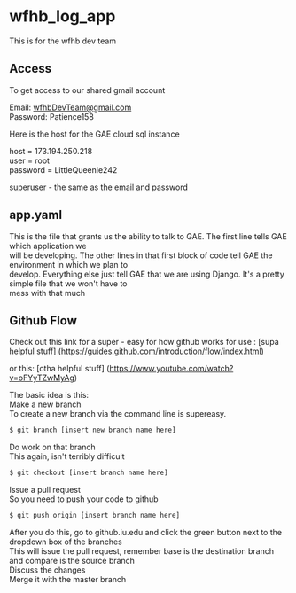 wfhb_log_app
============

This is for the wfhb dev team


## Access 
To get access to our shared gmail account 

Email: wfhbDevTeam@gmail.com<br>
Password: Patience158

Here is the host for the GAE cloud sql instance

host = 173.194.250.218<br>
user = root<br>
password = LittleQueenie242

superuser - the same as the email and password

## app.yaml

This is the file that grants us the ability to talk to GAE. The first line tells GAE which application we<br>
will be developing. The other lines in that first block of code tell GAE the environment in which we plan to<br>
develop. Everything else just tell GAE that we are using Django. It's a pretty simple file that we won't have to <br>
mess with that much

## Github Flow

Check out this link for a super - easy for how github works for use : [supa helpful stuff] (https://guides.github.com/introduction/flow/index.html)

or this: [otha helpful stuff] (https://www.youtube.com/watch?v=oFYyTZwMyAg)

The basic idea is this:<br>
Make a new branch<br>
To create a new branch via the command line is supereasy.<br>
```bash
$ git branch [insert new branch name here]
```
Do work on that branch<br>
This again, isn't terribly difficult<br>
```bash
$ git checkout [insert branch name here]
```
Issue a pull request<br>
So you need to push your code to github<br>
```bash
$ git push origin [insert branch name here]
```
After you do this, go to github.iu.edu and click the green button next to the dropdown box of the branches<br>
This will issue the pull request, remember base is the destination branch and compare is the source branch<br>
Discuss the changes<br>
Merge it with the master branch
